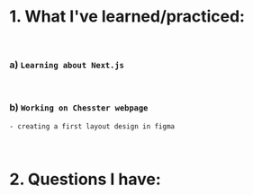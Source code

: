 # 1. What I've learned/practiced:

<br/>

### a) `Learning about Next.js`

<br/>

### b) `Working on Chesster webpage`

    - creating a first layout design in figma

<br/>

# 2. Questions I have:

<br/>

    

